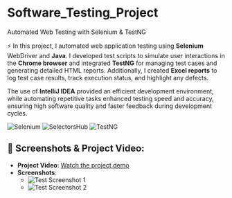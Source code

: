 # Software_Testing_Project
Automated Web Testing with Selenium &amp; TestNG 


⚡ In this project, I automated web application testing using <b>Selenium</b> WebDriver and <b>Java</b>. I developed test scripts to simulate user interactions in the <b>Chrome browser</b> and integrated <b>TestNG</b> for managing test cases and     generating detailed HTML reports. Additionally, I created <b>Excel reports</b> to log test case results, track execution status, and highlight any defects.

  The use of <b>IntelliJ IDEA</b> provided an efficient development environment, while automating repetitive tasks enhanced testing speed and accuracy, ensuring high software quality and faster feedback during development cycles.
<div align="left">  
  <img src="https://img.shields.io/badge/Selenium-%2300A3E0.svg?logo=selenium&logoColor=white" alt="Selenium"/>
  <img src="https://img.shields.io/badge/SelectorsHub-%230A3C4E.svg?logo=selectorshub&logoColor=white" alt="SelectorsHub"/>
  <img src="https://img.shields.io/badge/TestNG-%23E9A000.svg?logo=testng&logoColor=white" alt="TestNG"/>
</div>

## 📸 Screenshots & Project Video:
- **Project Video**: [Watch the project demo](Screenshorts/videooutput.mp4)
- **Screenshots**:
  - ![Test Screenshot 1](path-to-screenshot1)
  - ![Test Screenshot 2](path-to-screenshot2)

